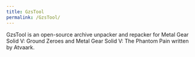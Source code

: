 ```yaml
---
title: GzsTool
permalink: /GzsTool/
---
```


GzsTool is an open-source archive unpacker and repacker for Metal Gear
Solid V: Ground Zeroes and Metal Gear Solid V: The Phantom Pain written
by Atvaark.